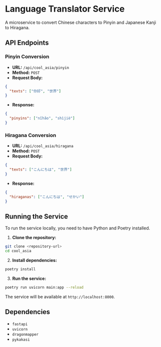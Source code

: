 # Language Translator Service

A microservice to convert Chinese characters to Pinyin and Japanese Kanji to Hiragana.

## API Endpoints

### Pinyin Conversion

- **URL:** `/api/cool_asia/pinyin`
- **Method:** `POST`
- **Request Body:**
```json
{
  "texts": ["你好", "世界"]
}
```
- **Response:**
```json
{
  "pinyins": ["nǐhǎo", "shìjiè"]
}
```

### Hiragana Conversion

- **URL:** `/api/cool_asia/hiragana`
- **Method:** `POST`
- **Request Body:**
```json
{
  "texts": ["こんにちは", "世界"]
}
```
- **Response:**
```json
{
  "hiraganas": ["こんにちは", "せかい"]
}
```

## Running the Service

To run the service locally, you need to have Python and Poetry installed.

1. **Clone the repository:**
```bash
git clone <repository-url>
cd cool_asia
```

2. **Install dependencies:**
```bash
poetry install
```

3. **Run the service:**
```bash
poetry run uvicorn main:app --reload
```

The service will be available at `http://localhost:8000`.

## Dependencies

- `fastapi`
- `uvicorn`
- `dragonmapper`
- `pykakasi`
